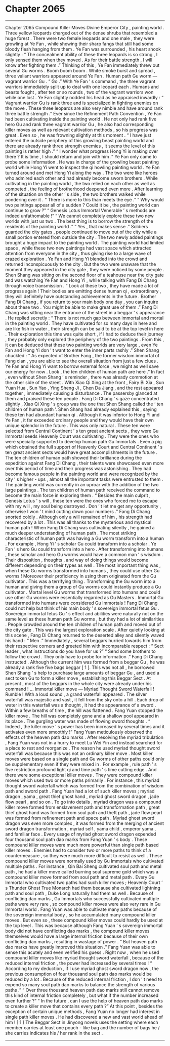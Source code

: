 
# Chapter 2065


---

Chapter 2065 Compound Killer Moves
Divine Emperor City , painting world .
Three yellow leopards charged out of the dense shrubs that resembled a huge forest .
There were two female leopards and one male , they were growling at Ye Fan , while showing their sharp fangs that still had some bloody flesh hanging from them .
Ye Fan was surrounded , his heart shook slightly : “ The concealment ability of these three leopards is so strong , I only sensed them when they moved . As for their battle strength , I will know after fighting them .”
Thinking of this , Ye Fan immediately threw out several Gu worms .
Boom boom boom .
White smoke burst and spread , three valiant warriors appeared around Ye Fan .
Human path Gu worm — vagrant warrior Gu .
“ Go .” With Ye Fan ’ s command , the three vagrant warriors immediately split up to deal with one leopard each .
Humans and beasts fought , after ten or so rounds , two of the vagrant warriors won while one lost .
Ye Fan slightly nodded his head as he appraised inwardly : “ Vagrant warrior Gu is rank three and is specialized in fighting enemies on the move . These three leopards are also very nimble and have around rank three battle strength .”
Ever since the Refinement Path Convention , Ye Fan had been cultivating inside the painting world . He not only had rank five hero Gu and rank three vagrant warrior Gu , he also had corresponding killer moves as well as relevant cultivation methods , so his progress was great .
Even so , he was frowning slightly at this moment .
“ I have just entered the outside periphery of this growling beast painting world and there are already rank three strength enemies , it seems the level of this painting is rather high .”
“ I wonder what progress Hong Yi is making over there ? It is time , I should return and join with him .”
Ye Fan only came to probe some information . He was in charge of the growling beast painting world while Hong Yi went to inspect the qi howling painting world .
Ye Fan turned around and met Hong Yi along the way .
The two were like heroes who admired each other and had already become sworn brothers . While cultivating in the painting world , the two relied on each other as well as competed , the feeling of brotherhood deepened even more .
After learning of the situation on the other ’ s side , the two brothers walked while pondering over it .
“ There is more to this than meets the eye .”
“ Why would two paintings appear all of a sudden ? Could it be , the painting world can continue to grow ?”
“ Genesis Lotus Immortal Venerable ’ s methods are indeed unfathomable !”
“ We cannot completely explore these two new worlds with just us two . The best thing is to borrow the strength of the residents of the painting world .”
“ Yes , that makes sense .”
Soldiers guarded the city gates , people continued to move out of the city while a small portion entered from outside the city .
The two newly added paintings brought a huge impact to the painting world . The painting world had limited space , while these two new paintings had vast space which attracted attention from everyone in the city , thus giving rise to a large wave of crazed exploration .
Ye Fan and Hong Yi blended into the crowd and returned inconspicuously to the city . But the two were unaware that the moment they appeared in the city gate , they were noticed by some people .
Shen Shang was sitting on the second floor of a teahouse near the city gate and was watching Ye Fan and Hong Yi , while talking with Fang Di Chang through voice transmission .
“ Look at these two , they have made a lot of progress again ! Their bodies are emitting dense human qi , extraordinary , they will definitely have outstanding achievements in the future . Brother Fang Di Chang , if you return to your main body one day , you can inquire about these two . You might be able to make great use of them .”
Fang Di Chang was sitting near the entrance of the street in a beggar ’ s appearance . He replied secretly : “ There is not much gap between immortal and mortal in the painting world . They have cultivated for so many days in here and are like fish in water , their strength can be said to be at the top level in here . Their exploration this time was quite short , if I had to deduce their journey , they probably only explored the periphery of the two paintings . From this , it can be deduced that these two painting worlds are very large , even Ye Fan and Hong Yi don ’ t want to enter the inner parts rashly .”
Shen Shang chuckled : “ As expected of Brother Fang , the former wisdom immortal of Fang clan , you are able to see the overall situation from just a few clues . Ye Fan and Hong Yi want to borrow external force , we might as well save our energy for now . Look , the ten children of human path are here .”
In fact , even without Shen Shang ’ s reminder , there was already commotion at the other side of the street .
With Xiao Qi Xing at the front , Fairy Bi Xia , Sun Yuan Hua , Sun Yao , Ying Sheng Ji , Chen Da Jiang , and the rest appeared together , immediately causing a disturbance .
The passersby glanced at them and praised these ten people .
Fang Di Chang ’ s gaze concentrated slightly , Xiao Qi Xing ’ s group was the one that Shen Shang called the ‘ ten children of human path ’. Shen Shang had already explained this , saying these ten had abundant human qi . Although it was inferior to Hong Yi and Ye Fan , it far exceeded ordinary people and they would have their own unique splendor in the future .
This was only natural .
These ten were selected from Central Continent ’ s ten great ancient sects , they were Gu Immortal seeds Heavenly Court was cultivating . They were the ones who were specially supported to develop human path Gu Immortals .
Even a pig which obtained the full support of Heavenly Court and Central Continent ’ s ten great ancient sects would have great accomplishments in the future .
The ten children of human path showed their brilliance during the expedition against Fang Di Chang , their talents were showcased even more over this period of time and their progress was astonishing . They had become famous people in the painting world and were recognized by the city ’ s higher - ups , almost all the important tasks were entrusted to them .
The painting world was currently in an uproar with the addition of the two large paintings . The ten children of human path received the command to become the main force in exploring them .
“ Besides the main culprit , Genesis Lotus ’ s will , these ten were the ones who forced me to escape with my will , my soul being destroyed . Don ’ t let me get any opportunity , otherwise I won ’ t mind cutting down your numbers .” Fang Di Chang snorted coldly .
Although only a will remained of him , his strength had recovered by a lot .
This was all thanks to the mysterious and mystical human path !
When Fang Di Chang was cultivating silently , he gained a much deeper understanding of human path . The most striking characteristic of human path was having a Gu worm transform into a human .
For example , Hong Yi ’ s scholar Gu could transform into a scholar . Ye Fan ’ s hero Gu could transform into a hero .
After transforming into humans , these scholar and hero Gu worms would have a common man ’ s wisdom . Their disposition , thoughts , and way of doing things would become different depending on their types as well .
The most important thing was , when these Gu worms transformed into humans , they could use other Gu worms ! Moreover their proficiency in using them originated from the Gu cultivator .
This was a terrifying thing .
Transforming the Gu worm into a human and giving them a group of Gu worms could instantly produce a Gu cultivator . Mortal level Gu worms that transformed into humans and could use other Gu worms were essentially regarded as Gu Masters . Immortal Gu transformed into humans were considered Gu Immortals !
Fang Di Chang could not help but think of his main body ’ s sovereign immortal fetus Gu .
Sovereign immortal fetus Gu ’ s effect and abilities were naturally not on the same level as these human path Gu worms , but they had a lot of similarities .
People crowded around the ten children of human path and moved out of the city gate .
This was the largest exploration scale .
After quietly looking at this scene , Fang Di Chang returned to the deserted alley and silently waved his hand : “ Men .”
Immediately , several beggars hurried towards him from their respective corners and greeted him with incomparable respect : “ Sect leader , what instructions do you have for us ?”
“ Send some brothers to follow the crowd . They only have to probe for information .” Fang Di Chang instructed .
Although the current him was formed from a beggar Gu , he was already a rank five five bags beggar [ 1 ].
This was not all , he borrowed Shen Shang ’ s help to purchase large amounts of beggar Gu , and used a sect token Gu to form a killer move , establishing this Beggar Sect .
At present , most of the beggars in the whole city were already under his command !
…
Immortal killer move — Myriad Thought Sword Waterfall !
Rumble !
With a loud sound , a grand waterfall appeared . The silver waterfall was majestic and vast , it fell from the sky onto a hill .
Each drop of water in this waterfall was a thought , it had the appearance of a sword .
Within a few breaths of time , the hill was flattened .
Fang Yuan stopped the killer move . The hill was completely gone and a shallow pool appeared in its place . The gurgling water was made of flowing sword thoughts .
“ Indeed , the killer move ’ s power has been increased by several times and it activates even more smoothly !” Fang Yuan meticulously observed the effects of the heaven path dao marks .
After resolving the myriad tribulation , Fang Yuan was not in a hurry to meet Lu Wei Yin and instead searched for a place to rest and reorganize .
The reason he used myriad thought sword waterfall was because this was not an ordinary killer move .
Most killer moves were based on a single path and Gu worms of other paths could only be supplementary even if they were mixed in . For example , rule path ’ s five restriction profound light qi and time path ’ s time cutting edge .
And there were some exceptional killer moves . They were compound killer moves which used two or more paths primarily . For instance , this myriad thought sword waterfall which was formed from the combination of wisdom path and sword path .
Fang Yuan had a lot of such killer moves ; myriad dragon , yama , great thief ghost hand , myriad ghost sword dragon , jade flow pearl , and so on . To go into details , myriad dragon was a compound killer move formed from enslavement path and transformation path , great thief ghost hand was formed from soul path and theft path , jade flow pearl was formed from refinement path and space path . Myriad ghost sword dragon was even more complex , it was formed from the merging of ancient sword dragon transformation , myriad self , yama child , emperor yama , and familiar face . Every usage of myriad ghost sword dragon expended four thousand soul path dao marks from Fang Yuan ’ s body .
These compound killer moves were much more powerful than single path based killer moves . Enemies had to consider two or more paths to think of a countermeasure , so they were much more difficult to resist as well .
These compound killer moves were normally used by Gu Immortals who cultivated multiple paths . For instance , Qin Bai Sheng cultivated soul path and metal path , he had a killer move called burning soul supreme gold which was a compound killer move formed from soul path and metal path . Every Gu Immortal who cultivated two paths had such killer moves ; Heavenly Court ’ s Thunder Ghost True Monarch had them because she cultivated lightning path and soul path , Duke Long naturally had them as well .
Because of conflicting dao marks , Gu Immortals who successfully cultivated multiple paths were very rare , so compound killer moves were also very rare in Gu Immortal world .
Fang Yuan was able to cultivate many paths because of the sovereign immortal body , so he accumulated many compound killer moves .
But even so , these compound killer moves could hardly be used at the top level .
This was because although Fang Yuan ’ s sovereign immortal body did not have conflicting dao marks , the compound killer moves themselves would have a large internal friction because of their own conflicting dao marks , resulting in wastage of power .
“ But heaven path dao marks have greatly improved this situation .” Fang Yuan was able to sense this acutely and even verified his guess .
Right now , when he used compound killer moves like myriad thought sword waterfall , because of the reduced internal friction , the power had increased by several times !
“ According to my deduction , if I use myriad ghost sword dragon now , the previous consumption of four thousand soul path dao marks would be reduced by a lot . Because of the reduced internal friction , I don ’ t need to expend so many soul path dao marks to balance the strength of various paths .”
“ Over three thousand heaven path dao marks still cannot remove this kind of internal friction completely , but what if the number increased even further ?”
“ In the future , can I use the help of heaven path dao marks to create a killer move that contains every path ?”
At this point , besides the exception of certain unique methods , Fang Yuan no longer had interest in single path killer moves .
He had discovered a new and vast world ahead of him !
[ 1 ] The Beggar Sect in Jinyong novels uses the setting where each member carries at least one pouch - like bag and the number of bags he / she carries indicates his / her rank in the sect .

---

